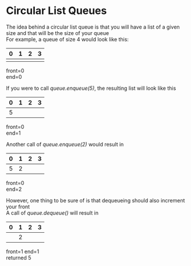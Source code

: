 # Circular List Queues

The idea behind a circular list queue is that you will have a list of a given size and that will be the size of your queue  
For example, a queue of size 4 would look like this:

| 0 | 1 | 2 | 3 | 
|:-:|:-:|:-:|:-:|
|   |   |   |   |

front=0  
end=0

If you were to call *queue.enqueue(5)*, the resulting list will look like this

| 0 | 1 | 2 | 3 |
|:-:|:-:|:-:|:-:|
| 5 |   |   |   |

front=0  
end=1

Another call of *queue.enqueue(2)* would result in

| 0 | 1 | 2 | 3 |
|:-:|:-:|:-:|:-:|
| 5 | 2 |   |   |

front=0  
end=2

However, one thing to be sure of is that dequeueing should also increment your front  
A call of *queue.dequeue()* will result in

| 0 | 1 | 2 | 3 |
|:-:|:-:|:-:|:-:|
|   | 2 |   |   |

front=1
end=1  
returned 5


